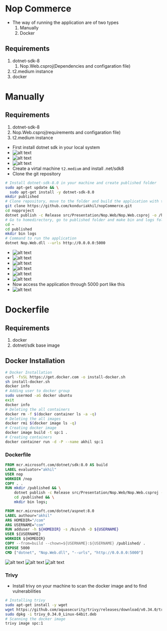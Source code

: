 # Nop Commerce
* The way of running the application are of two types
  1. Manually
  2. Docker
## Requirements
  1. dotnet-sdk-8
     1. Nop.Web.csproj(Dependencies and configaration file)
  2. t2.medium instance
  3. docker

# Manually
## Requirements
  1. dotnet-sdk-8
  2. Nop.Web.csproj(requirements and configaration file)
  3. t2.medium instance
* First install dotnet sdk in your local system
* ![alt text](images/nop1.png)
* ![alt text](images/nop2.png)
* ![alt text](images/nop3.png)
* Create a virtal machine `t2.medium` and install .net/sdk8
* Clone the git repository
```sh
# Install dotnet-sdk-8.0 in your machine and create published folder
sudo apt-get update && \
  sudo apt-get install -y dotnet-sdk-8.0
mkdir published
# Clone repository, move to the folder and build the application with the help of `Nop.Web.csproj` file
git clone https://github.com/konduriakhil/nopCommerce.git
cd nopproject
dotnet publish -c Release src/Presentation/Nop.Web/Nop.Web.csproj -o /home/ubuntu/published
# Go to homedirectory, go to published folder and make bin and logs folders
cd ~
cd published
mkdir bin logs
# Command to run the application
dotnet Nop.Web.dll --urls http://0.0.0.0:5000
```
* ![alt text](images/nop4.png)
* ![alt text](images/nop5.png)
* ![alt text](images/nop6.png)
* ![alt text](images/nop7.png)
* ![alt text](images/nop8.png)
* ![alt text](images/nop9.png)
* Now access the application through 5000 port like this
* ![alt text](images/nop10.png)
# Dockerfile
## Requirements
  1. docker
  2. dotnet/sdk base image

## Docker Installation
```sh
# Docker Installation
curl -fsSL https://get.docker.com -o install-docker.sh
sh install-docker.sh
docker info
# Adding user to docker group
sudo usermod -aG docker ubuntu
exit
docker info
# Deleting the all containers
docker rm -f $(docker container ls -a -q)
# Deleting the all images
docker rmi $(docker image ls -q)
# Creating docker image
docker image build -t sp:1 .
# Creating containers
docker container run -d -P --name akhil sp:1
```
### Dockerfile
```Dockerfile
FROM mcr.microsoft.com/dotnet/sdk:8.0 AS build
LABEL evaluator="akhil"
USER nop
WORKDIR /nop
COPY . .
RUN mkdir /published && \
    dotnet publish -c Release src/Presentation/Nop.Web/Nop.Web.csproj -o /published && \
    cd /published && \
    mkdir bin logs;

FROM mcr.microsoft.com/dotnet/aspnet:8.0
LABEL authour="akhil"
ARG HOMEDIR="/com"
ARG USERNAME="com"
RUN adduser -h ${HOMEDIR} -s /bin/sh -D ${USERNAME}
USER ${USERNAME}
WORKDIR ${HOMEDIR}
COPY --from=build --chown=${USERNAME}:${USERNAME} /published/ .
EXPOSE 5000
CMD ["dotnet", "Nop.Web.dll", "--urls", "http://0.0.0.0:5000"]
```
![alt text](images/nop11.png)
![alt text](images/nop12.png)
![alt text](images/nop13.png)
### Trivy
* Install trivy on your machine to scan the docker image and to find vulnerabilities
```sh
# Installing trivy
sudo apt-get install -y wget
wget https://github.com/aquasecurity/trivy/releases/download/v0.34.0/trivy_0.34.0_Linux-64bit.deb
sudo dpkg -i trivy_0.34.0_Linux-64bit.deb
# Scanning the docker image
trivy image spc:1
```
